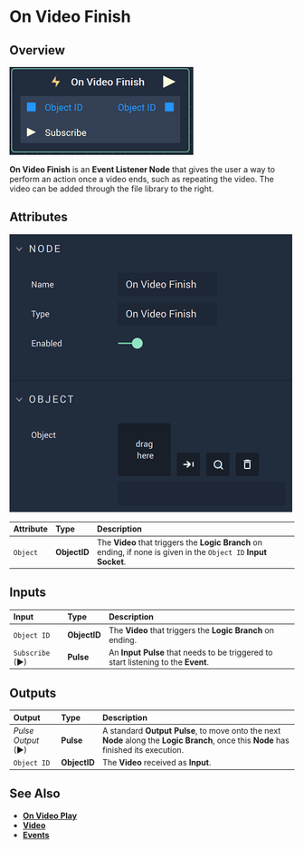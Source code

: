 # On Video Finish

## Overview

![The On Video Finish Node.](../../../.gitbook/assets/onvideofinishnode.png)

**On Video Finish** is an **Event Listener Node** that gives the user a way to perform an action once a video ends, such as repeating the video. The video can be added through the file library to the right.

## Attributes

![The On Video Finish Node Attributes.](../../../.gitbook/assets/onvideofinishattributes.png)

| Attribute | Type | Description |
| :--- | :--- | :--- |
| `Object` | **ObjectID** | The **Video** that triggers the **Logic Branch** on ending, if none is given in the `Object ID` **Input Socket**.|

## Inputs

| Input | Type | Description|
|:---|:---|:---|
|`Object ID`| **ObjectID**| The **Video** that triggers the **Logic Branch** on ending.|
| `Subscribe` (►)|**Pulse** | An **Input Pulse** that needs to be triggered to start listening to the **Event**. |

## Outputs

| Output | Type | Description |
| :--- | :--- | :--- |
| _Pulse Output_ \(►\) | **Pulse** | A standard **Output Pulse**, to move onto the next **Node** along the **Logic Branch**, once this **Node** has finished its execution. |
|`Object ID`| **ObjectID** | The **Video** received as **Input**. |

## See Also

* [**On Video Play**](onvideoplay.md)
* [**Video**](./)
* [**Events**](../)


